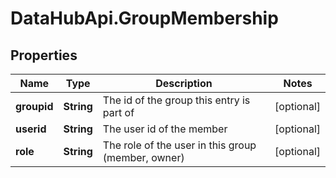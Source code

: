 # DataHubApi.GroupMembership

## Properties
Name | Type | Description | Notes
------------ | ------------- | ------------- | -------------
**groupid** | **String** | The id of the group this entry is part of | [optional] 
**userid** | **String** | The user id of the member | [optional] 
**role** | **String** | The role of the user in this group (member, owner) | [optional] 



